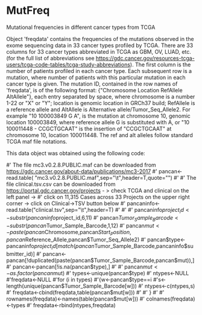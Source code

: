 # MutFreq
Mutational frequencies in different cancer types from TCGA

  Object 'freqdata' contains the frequencies of the mutations observed in the exome sequencing data in 33 cancer types profiled by TCGA. 
  There are 33 columns for 33 cancer types abbreviated in TCGA as GBM, OV, LUAD, etc. (for the full list of abbreviations see 
  https://gdc.cancer.gov/resources-tcga-users/tcga-code-tables/tcga-study-abbreviations). The first column is the number of patients 
  profiled in each cancer type. Each subsequent row is a mutation, where number of patients with this particular mutation in each cancer
  type is given. The mutation ID, contained in the row names of 'freqdata', is of the following format: 
  {"Chromosome Location RefAllele AltAllele"}, each entry separated by space, where chromosome is a number 1-22 or "X" or "Y";
  location is genomic location in  GRCh37 build; RefAllele is a reference allele and AltAllele is Alternative allele/Tumor_Seq_Allele2. 
  For example "10 100003849 G A", is the mutation at chromosome 10, genomic location 100003849, where reference allele G is substituted
  with A, or "10 100011448 - CCGCTGCAAT" is the insertion of "CCGCTGCAAT" at chromosome 10, location 100011448. The ref and alt alleles
  follow standard TCGA maf file notations.
  
This data object was obtained using the following code:

#'  The file mc3.v0.2.8.PUBLIC.maf can be downloaded from https://gdc.cancer.gov/about-data/publications/mc3-2017
#' pancan<-read.table(  "mc3.v0.2.8.PUBLIC.maf",sep="\t",header=T,quote="") 
#' 
#'  The file clinical.tsv.csv can be downloaded from https://portal.gdc.cancer.gov/projects - > check TCGA and clinical on the left panel -> 
#' click on 11,315 Cases across 33 Projects on the upper right corner -> click on Clinical->TSV button below
#' pancaninfo<-read.table("clinical.tsv",sep="\t",header=T)
#' 
#' 
#' pancaninfo$project_id<-substr(pancaninfo$project_id,6,11)
#' pancan$Tumor_Sample_Barcode<-substr(pancan$Tumor_Sample_Barcode,1,12)
#' pancan$mut<-paste(pancan$Chromosome,pancan$Start_Position,pancan$Reference_Allele,pancan$Tumor_Seq_Allele2)
#' pancan$type<-pancaninfo$project_id[match(pancan$Tumor_Sample_Barcode,pancaninfo$submitter_id)]
#' pancan<-pancan[!duplicated(paste(pancan$Tumor_Sample_Barcode,pancan$mut)),]
#' pancan<-pancan[!is.na(pancan$type),]
#' 
#' pancan$mut<-as.factor(pancan$mut)
#' types<-unique(pancan$type)
#' ntypes<-NULL
#'freqdata<-NULL
#'for (i in types)
#'{w<-pancan$type==i
#'s<-length(unique(pancan$Tumor_Sample_Barcode[w]))
#' ntypes<-c(ntypes,s)
#' freqdata<-cbind(freqdata,table(pancan$mut[w]))
#' 
#' }
#' 
#' rownames(freqdata)<-names(table(pancan$mut[w]))
#' colnames(freqdata)<-types
#' freqdata<-rbind(ntypes,freqdata)
